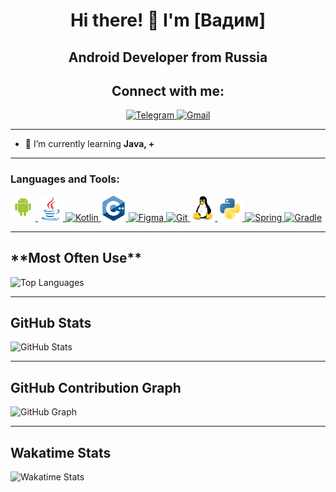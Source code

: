 <h1 align="center">Hi there! 👋 I'm [Вадим]</h1>
<h2 align="center">Android Developer from Russia</h2>

<h2 align="center">Connect with me:</h2>
<p align="center">
  <a href="https://t.me/+OoI8UWDVVm0yMDNi">
    <img src="https://raw.githubusercontent.com/devicons/devicon/master/icons/telegram/telegram-original.svg" alt="Telegram" width="40" height="40"/>
  </a>
  <a href="mailto:ваш_email@mail.ru">
    <img src="https://raw.githubusercontent.com/devicons/devicon/master/icons/gmail/gmail-original.svg" alt="Gmail" width="40" height="40"/>
  </a>
</p>

---


- 🌱 I’m currently learning **Java, +**






---

<h3 align="left">Languages and Tools:</h3>
<p align="left">
  <a href="https://developer.android.com" target="_blank" rel="noreferrer">
    <img src="https://raw.githubusercontent.com/devicons/devicon/master/icons/android/android-original-wordmark.svg" alt="Android" width="40" height="40"/>
  </a>  
  <a href="https://www.java.com" target="_blank" rel="noreferrer">
    <img src="https://raw.githubusercontent.com/devicons/devicon/master/icons/java/java-original.svg" alt="Java" width="40" height="40"/>
  </a> 
  <a href="https://kotlinlang.org" target="_blank" rel="noreferrer">
    <img src="https://www.vectorlogo.zone/logos/kotlinlang/kotlinlang-icon.svg" alt="Kotlin" width="40" height="40"/>
  </a> 
  <a href="https://www.w3schools.com/cpp/" target="_blank" rel="noreferrer">
    <img src="https://raw.githubusercontent.com/devicons/devicon/master/icons/cplusplus/cplusplus-original.svg" alt="C++" width="40" height="40"/>
  </a>   
  <a href="https://www.figma.com/" target="_blank" rel="noreferrer">
    <img src="https://www.vectorlogo.zone/logos/figma/figma-icon.svg" alt="Figma" width="40" height="40"/>
  </a> 
  <a href="https://git-scm.com/" target="_blank" rel="noreferrer">
    <img src="https://www.vectorlogo.zone/logos/git-scm/git-scm-icon.svg" alt="Git" width="40" height="40"/>
  </a> 
  <a href="https://www.linux.org/" target="_blank" rel="noreferrer">
    <img src="https://raw.githubusercontent.com/devicons/devicon/master/icons/linux/linux-original.svg" alt="Linux" width="40" height="40"/>
  </a>  
  <a href="https://www.python.org" target="_blank" rel="noreferrer">
    <img src="https://raw.githubusercontent.com/devicons/devicon/master/icons/python/python-original.svg" alt="Python" width="40" height="40"/>
  </a>  
  <a href="https://spring.io/" target="_blank" rel="noreferrer">
    <img src="https://www.vectorlogo.zone/logos/springio/springio-icon.svg" alt="Spring" width="40" height="40"/>
  </a>  
  <a href="https://docs.gradle.org" target="_blank" rel="noreferrer">
    <img src="im/gradle-svgrepo-com.svg" alt="Gradle" width="40" height="40"/>
  </a>  
</p>

---

<h2 align="left">**Most Often Use**</h2>

![Top Languages](https://github-readme-stats.vercel.app/api/top-langs/?username=ваш_username&layout=compact&theme=dark)

---

<h2 align="left">GitHub Stats</h2>

![GitHub Stats](https://github-readme-stats.vercel.app/api?username=ваш_username&show_icons=true&theme=dark)

---

<h2 align="left">GitHub Contribution Graph</h2>

![GitHub Graph](https://activity-graph.herokuapp.com/graph?username=ваш_username&theme=react-dark)

---

<h2 align="left">Wakatime Stats</h2>

![Wakatime Stats](https://github-readme-stats.vercel.app/api/wakatime?username=ваш_username&layout=compact&theme=dark)
